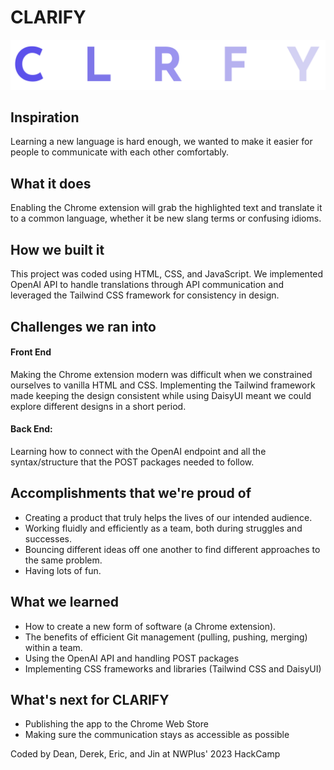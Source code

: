 # CLARIFY
![Alt Text](./assets/img/logo.png)
## Inspiration
Learning a new language is hard enough, we wanted to make it easier for people to communicate with each other comfortably.
## What it does
Enabling the Chrome extension will grab the highlighted text and translate it to a common language, whether it be new slang terms or confusing idioms.
## How we built it
This project was coded using HTML, CSS, and JavaScript.  We implemented OpenAI API to handle translations through API communication and leveraged the Tailwind CSS framework for consistency in design.
## Challenges we ran into
#### Front End
Making the Chrome extension modern was difficult when we constrained ourselves to vanilla HTML and CSS. Implementing the Tailwind framework made keeping the design consistent while using DaisyUI meant we could explore different designs in a short period.
#### Back End:
Learning how to connect with the OpenAI endpoint and all the syntax/structure that the POST packages needed to follow.
## Accomplishments that we're proud of
- Creating a product that truly helps the lives of our intended audience.
- Working fluidly and efficiently as a team, both during struggles and successes.
- Bouncing different ideas off one another to find different approaches to the same problem.
- Having lots of fun.

## What we learned
- How to create a new form of software (a Chrome extension).
- The benefits of efficient Git management (pulling, pushing, merging) within a team.
- Using the OpenAI API and handling POST packages
- Implementing CSS frameworks and libraries (Tailwind CSS and DaisyUI)
## What's next for CLARIFY
- Publishing the app to the Chrome Web Store
- Making sure the communication stays as accessible as possible

Coded by Dean, Derek, Eric, and Jin at NWPlus' 2023 HackCamp
